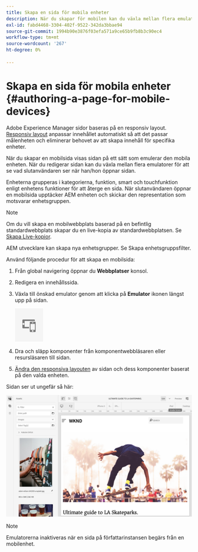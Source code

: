 ```yaml
---
title: Skapa en sida för mobila enheter
description: När du skapar för mobilen kan du växla mellan flera emulatorer för att se vad slutanvändaren ser
exl-id: fabd4468-3304-402f-9522-342da3bbae94
source-git-commit: 1994b90e3876f03efa571a9ce65b9fb8b3c90ec4
workflow-type: tm+mt
source-wordcount: '267'
ht-degree: 0%

---
```


# Skapa en sida för mobila enheter {#authoring-a-page-for-mobile-devices}

Adobe Experience Manager sidor baseras på en responsiv layout. [Responsiv layout](/help/sites-cloud/authoring/features/responsive-layout.md) anpassar innehållet automatiskt så att det passar målenheten och eliminerar behovet av att skapa innehåll för specifika enheter.

När du skapar en mobilsida visas sidan på ett sätt som emulerar den mobila enheten. När du redigerar sidan kan du växla mellan flera emulatorer för att se vad slutanvändaren ser när han/hon öppnar sidan.

Enheterna grupperas i kategorierna, funktion, smart och touchfunktion enligt enhetens funktioner för att återge en sida. När slutanvändaren öppnar en mobilsida upptäcker AEM enheten och skickar den representation som motsvarar enhetsgruppen.

>[!NOTE]
>
>Om du vill skapa en mobilwebbplats baserad på en befintlig standardwebbplats skapar du en live-kopia av standardwebbplatsen. Se [Skapa Live-kopior](/help/sites-cloud/administering/msm/creating-live-copies.md).
>
>AEM utvecklare kan skapa nya enhetsgrupper. Se Skapa enhetsgruppsfilter.

<!--
>AEM developers can create new device groups. (See [Creating Device Group Filters](/help/sites-developing/groupfilters.md).)
-->

Använd följande procedur för att skapa en mobilsida:

1. Från global navigering öppnar du **Webbplatser** konsol.
1. Redigera en innehållssida.
1. Växla till önskad emulator genom att klicka på **Emulator** ikonen längst upp på sidan.

   ![Emulatorikon](/help/sites-cloud/authoring/assets/emulator.png)

1. Dra och släpp komponenter från komponentwebbläsaren eller resursläsaren till sidan.
1. [Ändra den responsiva layouten](/help/sites-cloud/authoring/features/responsive-layout.md) av sidan och dess komponenter baserat på den valda enheten.

Sidan ser ut ungefär så här:

![Exempel på mobiler](/help/sites-cloud/authoring/assets/mobile.png)

>[!NOTE]
>
>Emulatorerna inaktiveras när en sida på författarinstansen begärs från en mobilenhet.
